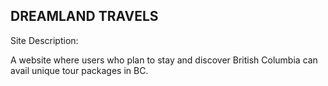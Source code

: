 ## DREAMLAND TRAVELS

Site Description:

A website where users who plan to stay and discover British Columbia can  avail unique tour packages in BC.
